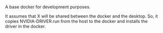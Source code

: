 A base docker for development purposes.

It assumes that X will be shared between the docker and the desktop. 
So, it copies NVIDIA-DRIVER.run from the host to the docker and 
installs the driver in the docker.
